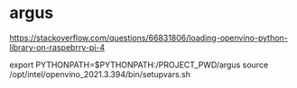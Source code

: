 # argus

https://stackoverflow.com/questions/66831806/loading-openvino-python-library-on-raspebrry-pi-4

export PYTHONPATH=$PYTHONPATH:/PROJECT_PWD/argus
source /opt/intel/openvino_2021.3.394/bin/setupvars.sh
